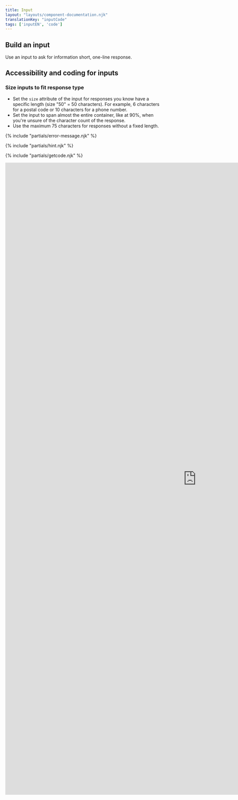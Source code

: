 ```yaml
---
title: Input
layout: "layouts/component-documentation.njk"
translationKey: "inputCode"
tags: ['inputEN', 'code']
---
```


## Build an input

Use an input to ask for information short, one-line response.

## Accessibility and coding for inputs

### Size inputs to fit response type

- Set the `size` attribute of the input for responses you know have a specific length (size "50" = 50 characters). For example, 6 characters for a postal code or 10 characters for a phone number.
- Set the input to span almost the entire container, like at 90%, when you're unsure of the character count of the response.
- Use the maximum 75 characters for responses without a fixed length.

{% include "partials/error-message.njk" %}

{% include "partials/hint.njk" %}

{% include "partials/getcode.njk" %}

<iframe
  title="Overview of gcds-input properties and events."
  src="https://cds-snc.github.io/gcds-components/?path=/docs/components-input--default&viewMode=docs&shortcuts=false&singleStory=true"
  width="1200"
  height="1985"
  style="display: block; margin: 0 auto;"
  frameBorder="0"
></iframe>
